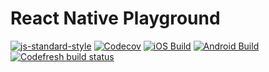 # React Native Playground
[![js-standard-style](https://img.shields.io/badge/code%20style-standard-brightgreen.svg?style=flat)](http://standardjs.com/)
[![Codecov](https://codecov.io/gh/CaronaBoard/caronaboard-native/branch/master/graph/badge.svg)](https://codecov.io/gh/CaronaBoard/caronaboard-native)
[![iOS Build](https://dashboard.buddybuild.com/api/statusImage?appID=5936ab6e0117a70001ced97a&branch=master&build=latest)](https://dashboard.buddybuild.com/apps/5936ab6e0117a70001ced97a/build/latest?branch=master)
[![Android Build](https://dashboard.buddybuild.com/api/statusImage?appID=5936a240044f3d0001b444a4&branch=master&build=latest)](https://dashboard.buddybuild.com/apps/5936a240044f3d0001b444a4/build/latest?branch=master)
[![Codefresh build status]( https://g.codefresh.io/api/badges/build?repoOwner=CaronaBoard&repoName=caronaboard-native&branch=master&pipelineName=caronaboard-native&accountName=eduardomoroni&type=cf-1)]( https://g.codefresh.io/repositories/CaronaBoard/caronaboard-native/builds?filter=trigger:build;branch:master;service:5936bed49d2f200001072729~caronaboard-native)